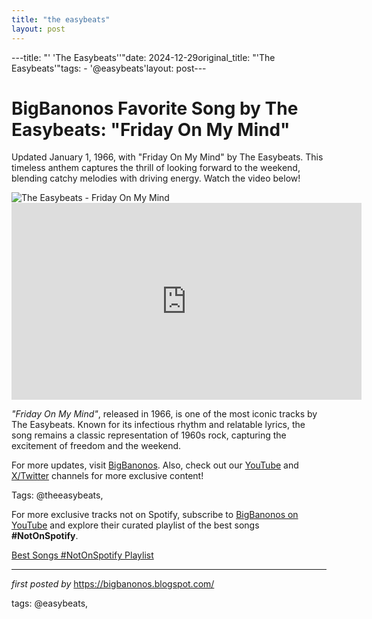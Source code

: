 ```yaml
---
title: "the easybeats"
layout: post
---
```

---title: "' 'The Easybeats''"date: 2024-12-29original_title: "'The Easybeats'"tags:  - '@easybeats'layout: post---<!-- Title of the Post --><h1 >BigBanonos Favorite Song by The Easybeats: "Friday On My Mind"</h1> <!-- Introductory Text --><p >Updated January 1, 1966, with "Friday On My Mind" by The Easybeats. This timeless anthem captures the thrill of looking forward to the weekend, blending catchy melodies with driving energy. Watch the video below!</p> <!-- Featured Image --><div > <img src="https://i.scdn.co/image/ab67616d0000b273460e3bd639b0b6a2a3bf6fc2" alt="The Easybeats - Friday On My Mind" /></div> <!-- YouTube Video Embed --><div > <iframe width="560" height="315" src="https://www.youtube.com/embed/3iW2_Ec3uEU?list=PLtuNtuTatqI3X01zTqiujiaUhFaK1PjKA" frameborder="0" allowfullscreen></iframe></div> <!-- Song Information --><div > <p><em>"Friday On My Mind"</em>, released in 1966, is one of the most iconic tracks by The Easybeats. Known for its infectious rhythm and relatable lyrics, the song remains a classic representation of 1960s rock, capturing the excitement of freedom and the weekend.</p></div> <!-- Footer Links --><div > <p>For more updates, visit <a href="https://bigbanonos.blogspot.com/" target="_blank">BigBanonos</a>. Also, check out our <a href="https://www.youtube.com/@BigBanonos" target="_blank">YouTube</a> and <a href="https://x.com/bigbanonos" target="_blank">X/Twitter</a> channels for more exclusive content!</p></div> <!-- Tags --><p >Tags: @theeasybeats,</p><!--Subscribe and Playlist Links--><div>    <p>For more exclusive tracks not on Spotify, subscribe to <a href="https://www.youtube.com/@BigBanonos" target="_blank">BigBanonos on YouTube</a> and explore their curated playlist of the best songs <strong>#NotOnSpotify</strong>.</p>    <p><a href="https://www.youtube.com/playlist?list=PLtuNtuTatqI0kFahUCbtbfenC_ET5O_tr" target="_blank">Best Songs #NotOnSpotify Playlist<br /></a></p></div><hr /><p><em>first posted by</em> <a href="https://bigbanonos.blogspot.com/" rel="noopener" target="_new">https://bigbanonos.blogspot.com/</a></p><p>tags: @easybeats,</p>